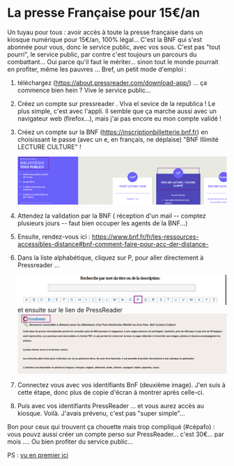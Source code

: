# La presse Française pour 15€/an

Un tuyau pour tous : avoir accès à toute la presse française dans un kiosque numérique pour 15€/an,  100% légal...
 C'est la BNF qui s'est abonnée pour vous, donc le service public, avec vos sous.
C'est pas "tout pourri", le service public, par contre c'est toujours un parcours du combattant...
Oui parce qu'il faut le mériter... sinon tout le monde pourrait en profiter, même les pauvres ...
Bref, un petit mode d'emploi :


1. téléchargez (https://about.pressreader.com/download-app/) ... ça commence bien hein ? Vive le service public...
2. Créez un compte sur pressreader . Viva el sevice de la  republica ! Le plus simple, c'est avec l'appli. Il semble que ça marche aussi avec un navigateur web (firefox...), mais j'ai pas encore eu mon compte validé !
3. Créez un compte sur la BNF (https://inscriptionbilletterie.bnf.fr) en choisissant le passe (avec un e, en français, ne déplaise) "BNF Illimité LECTURE CULTURE" !

    ![abonnement_bnf.png](./images/abonnement_bnf.png)

4. Attendez la validation par la BNF ( réception d'un mail -- comptez plusieurs jours -- faut bien occuper les agents de la BNF...)


5. Ensuite, rendez-vous ici : https://www.bnf.fr/fr/les-ressources-accessibles-distance#bnf-comment-faire-pour-acc-der-distance-



6. Dans la liste alphabétique, cliquez sur P, pour aller directement à Pressreader ...

    ![bnf_p_comme_pressreader.png](./images/bnf_p_comme_pressreader.png)
  et ensuite sur le lien de PressReader
    ![bnf_pressreader.png](./images/bnf_pressreader.png)

7. Connectez vous avec vos identifiants  BnF (deuxième image).
  J'en suis à cette étape, donc plus de copie d'écran à montrer après celle-ci.


8. Puis avec vos identifiants PressReader ... et vous aurez accès au kiosque.
  Voilà. J'avais prévenu, c'est pas "super simple"...


Bon pour ceux qui trouvent ça chouette mais trop compliqué (#cépafo) :  vous pouvz aussi créer un compte perso sur PressReader... c'est 30€... par mois ....  Ou bien profiter du service public...


PS : [vu en premier ici](https://twitter.com/Silvae/status/1482037482858463236)

